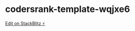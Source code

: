 # codersrank-template-wqjxe6

[Edit on StackBlitz ⚡️](https://stackblitz.com/edit/codersrank-template-wqjxe6)